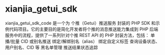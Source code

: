 # xianjia_getui_sdk
 xianjia_getui_sdk_code 是一个为 个推（Getui）推送服务 封装的 PHP SDK 和示例代码项目。它的主要目的是简化开发者将个推的消息推送能力集成到 PHP 后端服务中的流程，提供了一系列针对个推 REST API 的 PHP 封装方法，包括：  单播/批量 CID 或别名推送 绑定/解绑别名（alias） 绑定自定义标签 查询设备状态、用户别名、CID 等 黑名单管理 推送结果状态追踪
